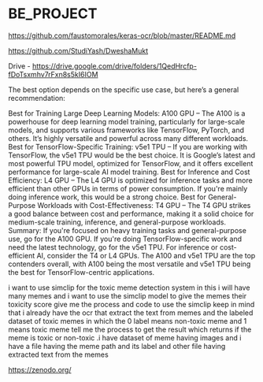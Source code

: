 # BE_PROJECT

https://github.com/faustomorales/keras-ocr/blob/master/README.md



https://github.com/StudiYash/DweshaMukt

Drive - https://drive.google.com/drive/folders/1QedHrcfp-fDoTsxmhv7rFxn8s5kI6IOM

The best option depends on the specific use case, but here’s a general recommendation:

Best for Training Large Deep Learning Models:
A100 GPU – The A100 is a powerhouse for deep learning model training, particularly for large-scale models, and supports various frameworks like TensorFlow, PyTorch, and others. It’s highly versatile and powerful across many different workloads.
Best for TensorFlow-Specific Training:
v5e1 TPU – If you are working with TensorFlow, the v5e1 TPU would be the best choice. It is Google’s latest and most powerful TPU model, optimized for TensorFlow, and it offers excellent performance for large-scale AI model training.
Best for Inference and Cost Efficiency:
L4 GPU – The L4 GPU is optimized for inference tasks and more efficient than other GPUs in terms of power consumption. If you're mainly doing inference work, this would be a strong choice.
Best for General-Purpose Workloads with Cost-Effectiveness:
T4 GPU – The T4 GPU strikes a good balance between cost and performance, making it a solid choice for medium-scale training, inference, and general-purpose workloads.
Summary:
If you're focused on heavy training tasks and general-purpose use, go for the A100 GPU.
If you're doing TensorFlow-specific work and need the latest technology, go for the v5e1 TPU.
For inference or cost-efficient AI, consider the T4 or L4 GPUs.
The A100 and v5e1 TPU are the top contenders overall, with A100 being the most versatile and v5e1 TPU being the best for TensorFlow-centric applications.


i want to use simclip for the toxic meme detection system in this i will have many memes and i want to use the simclip model to give the memes their toxicity score give me the process and code to use the simclip keep in mind that i already have the ocr that extract the text from memes and the labeled dataset of toxic memes in which the 0 label means non-toxic meme and 1 means toxic meme tell me the process to get the result which returns if the meme is toxic or non-toxic .i have dataset of meme having images and i have a file having the meme path and its label and other file having extracted text from the memes

https://zenodo.org/
